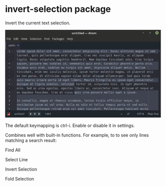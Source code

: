 # invert-selection package

Invert the current text selection.

![Example of invert-selection](https://raw.githubusercontent.com/cpterry/invert-selection/master/img/invert-selection-example0.gif)

The default keymapping is ctrl-i. Enable or disable it in settings.

Combines well with built-in functions. For example, to to see only lines matching a search result:

Find All

Select Line

Invert Selection

Fold Selection
